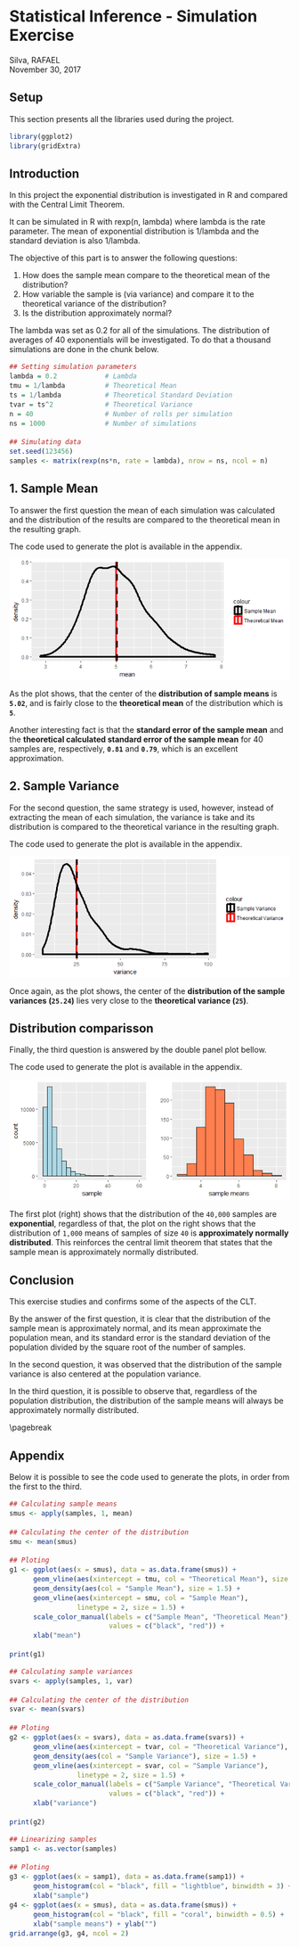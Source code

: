 # Statistical Inference - Simulation Exercise
Silva, RAFAEL  
November 30, 2017  

## Setup



This section presents all the libraries used during the project.


```r
library(ggplot2)
library(gridExtra)
```

## Introduction

In this project the exponential distribution is investigated in R and compared with the Central Limit Theorem.

It can be simulated in R with rexp(n, lambda) where lambda is the rate parameter. The mean of exponential distribution is 1/lambda and the standard deviation is also 1/lambda.

The objective of this part is to answer the following questions:

1. How does the sample mean compare to the theoretical mean of the distribution?
1. How variable the sample is (via variance) and compare it to the theoretical variance of the distribution?
1. Is the distribution approximately normal?

The lambda was set as 0.2 for all of the simulations. The distribution of averages of 40 exponentials will be investigated. To do that a thousand simulations are done in the chunk below.


```r
## Setting simulation parameters
lambda = 0.2            # Lambda
tmu = 1/lambda          # Theoretical Mean
ts = 1/lambda           # Theoretical Standard Deviation
tvar = ts^2             # Theoretical Variance
n = 40                  # Number of rolls per simulation
ns = 1000               # Number of simulations

## Simulating data
set.seed(123456)
samples <- matrix(rexp(ns*n, rate = lambda), nrow = ns, ncol = n)
```

## 1. Sample Mean

To answer the first question the mean of each simulation was calculated and the distribution of the results are compared to the theoretical mean in the resulting graph.

The code used to generate the plot is available in the appendix.

![](simExercise_files/figure-html/unnamed-chunk-3-1.png)<!-- -->

As the plot shows, that the center of the **distribution of sample means** is **``5.02``**, and is fairly close to the **theoretical mean** of the distribution which is **``5``**.

Another interesting fact is that the **standard error of the sample mean** and the **theoretical calculated standard error of the sample mean** for 40 samples are, respectively, **``0.81``** and **``0.79``**, which is an excellent approximation.

## 2. Sample Variance

For the second question, the same strategy is used, however, instead of extracting the mean of each simulation, the variance is take and its distribution is compared to the theoretical variance in the resulting graph.

The code used to generate the plot is available in the appendix.

![](simExercise_files/figure-html/unnamed-chunk-4-1.png)<!-- -->

Once again, as the plot shows, the center of the **distribution of the sample variances (``25.24``)** lies very close to the **theoretical variance (``25``)**.

## Distribution comparisson

Finally, the third question is answered by the double panel plot bellow.

The code used to generate the plot is available in the appendix.

![](simExercise_files/figure-html/unnamed-chunk-5-1.png)<!-- -->

The first plot (right) shows that the distribution of the ``40,000`` samples are **exponential**, regardless of that, the plot on the right shows that the distribution of ``1,000`` means of samples of size ``40`` is **approximately normally distributed**. This reinforces the central limit theorem that states that the sample mean is approximately normally distributed.

## Conclusion

This exercise studies and confirms some of the aspects of the CLT.

By the answer of the first question, it is clear that the distribution of the sample mean is approximately normal, and its mean approximate the population mean, and its standard error is the standard deviation of the population divided by the square root of the number of samples.

In the second question, it was observed that the distribution of the sample variance is also centered at the population variance.

In the third question, it is possible to observe that, regardless of the population distribution, the distribution of the sample means will always be approximately normally distributed.

\pagebreak

## Appendix

Below it is possible to see the code used to generate the plots, in order from the first to the third.


```r
## Calculating sample means
smus <- apply(samples, 1, mean)

## Calculating the center of the distribution
smu <- mean(smus)

## Ploting
g1 <- ggplot(aes(x = smus), data = as.data.frame(smus)) +
      geom_vline(aes(xintercept = tmu, col = "Theoretical Mean"), size = 1.5) + 
      geom_density(aes(col = "Sample Mean"), size = 1.5) + 
      geom_vline(aes(xintercept = smu, col = "Sample Mean"), 
                 linetype = 2, size = 1.5) +
      scale_color_manual(labels = c("Sample Mean", "Theoretical Mean"), 
                         values = c("black", "red")) + 
      xlab("mean")

print(g1)
```


```r
## Calculating sample variances
svars <- apply(samples, 1, var)

## Calculating the center of the distribution
svar <- mean(svars)

## Ploting
g2 <- ggplot(aes(x = svars), data = as.data.frame(svars)) +
      geom_vline(aes(xintercept = tvar, col = "Theoretical Variance"), size = 1.5) + 
      geom_density(aes(col = "Sample Variance"), size = 1.5) + 
      geom_vline(aes(xintercept = svar, col = "Sample Variance"), 
                 linetype = 2, size = 1.5) +
      scale_color_manual(labels = c("Sample Variance", "Theoretical Variance"), 
                         values = c("black", "red")) + 
      xlab("variance")

print(g2)
```


```r
## Linearizing samples
samp1 <- as.vector(samples)

## Ploting
g3 <- ggplot(aes(x = samp1), data = as.data.frame(samp1)) + 
      geom_histogram(col = "black", fill = "lightblue", binwidth = 3) +
      xlab("sample")
g4 <- ggplot(aes(x = smus), data = as.data.frame(smus)) +
      geom_histogram(col = "black", fill = "coral", binwidth = 0.5) +
      xlab("sample means") + ylab("")
grid.arrange(g3, g4, ncol = 2)
```
